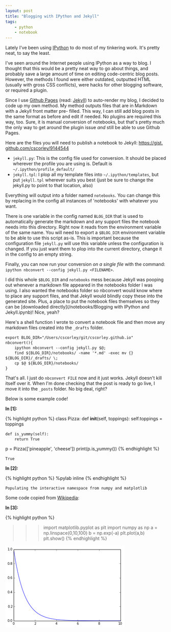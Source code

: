 ```yaml
---
layout: post
title: "Blogging with IPython and Jekyll"
tags:
    - python
    - notebook
---
```

Lately I've been using [IPython][] to do most of my tinkering work.
It's pretty neat, to say the least.

I've seen around the Internet people using IPython as a way to blog.
I thought that this would be a pretty neat way to go about things, and
probably save a large amount of time on editing code-centric blog posts.
However, the methods I found were either outdated,
outputted HTML (usually with gross CSS conflicts),
were hacks for other blogging software, or required a plugin.

Since I use [Github Pages][] (read: [Jekyll][]) to auto-render my blog, I
decided to
code up my own method.
My method outputs files that are in Markdown with a Jekyll front matter pre-
filled.
This way, I can still add blog posts in the same format as before and edit if
needed.
No plugins are required this way, too. Sure, it is manual conversion of
notebooks, but
that's pretty much the only way to get around the plugin issue *and* still be
able to use Github Pages.

[IPython]: http://ipython.org/
[Github Pages]: http://pages.github.com/
[Jekyll]: http://jekyllrb.com/

Here are the files you will need to publish a notebook to Jekyll: [https://gist.
github.com/cscorley/9144544](https://gist.github.com/cscorley/9144544)

* `jekyll.py`: This is the config file used for conversion. It should be placed
wherever the profile you are using is. Default is `~/.ipython/profile_default/`
* `jekyll.tpl`: I plop all my template files into `~/.ipython/templates`, but
put `jekyll.tpl` wherever suits you best (just be sure to change the jekyll.py
to point to that location, also)

Everything will output into a folder named `notebooks`.
You can change this by replacing in the config all instances of 'notebooks' with
whatever you want.

There is one variable in the config named `BLOG_DIR`
that is used to automatically generate the markdown
and any support files the notebook needs into this directory.
Right now it reads from the environment variable of the same name.
You will need to export a `$BLOG_DIR` environment variable to be able to use
this script as-is.
This is important because the configuration file `jekyll.py` will use this
variable unless the configuration is changed.
If you just want them to plop into the current directory, change it in the
config to an empty string.

Finally, you can now run your conversion *on a single file* with the command:
`ipython nbconvert --config jekyll.py <FILENAME>`.

I did this whole `$BLOG_DIR` and `notebooks` mess because Jekyll was pooping out
whenever a markdown file appeared in the notebooks folder I was using. I also
wanted the notebooks folder so nbconvert would know where to place any support
files, and that Jekyll would blindly copy these into the generated site. Plus, a
place to put the notebook files themselves so they can be [downloaded
directly](/notebooks/Blogging with IPython and Jekyll.ipynb)! Nice, yeah?

Here's a shell function I wrote to convert a notebook file and then move any
markdown files created into the `_drafts` folder.

    export BLOG_DIR="/Users/cscorley/git/cscorley.github.io"
    nbconvert(){
        ipython nbconvert --config jekyll.py $@;
        find ${BLOG_DIR}/notebooks/ -name '*.md' -exec mv {} ${BLOG_DIR}/_drafts/ \;
        cp $@ ${BLOG_DIR}/notebooks/
    }

That's all. I just do `nbconvert FILE` now and it just works. Jekyll doesn't
kill itself over it. When I'm done checking that the post is ready to go live, I
move it into the `_posts` folder. No big deal, right?


Below is some example code!

**In [1]:**

{% highlight python %}
class Pizza:
    def __init__(self, toppings):
        self.toppings = toppings
        
    def is_yummy(self):
        return True

p = Pizza(['pineapple', 'cheese'])
print(p.is_yummy())
{% endhighlight %}

    True


**In [2]:**

{% highlight python %}
%pylab inline
{% endhighlight %}

    Populating the interactive namespace from numpy and matplotlib


Some code copied from [Wikipedia](https://en.wikipedia.org/wiki/Matplotlib):

**In [3]:**

{% highlight python %}
>>> import matplotlib.pyplot as plt
>>> import numpy as np
>>> a = np.linspace(0,10,100)
>>> b = np.exp(-a)
>>> plt.plot(a,b)
>>> plt.show()
{% endhighlight %}


![png](/notebooks/blogging-with-ipython-and-jekyll_files/blogging-with-ipython-and-jekyll_4_0.png)


